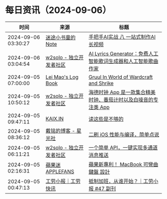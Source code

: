 ﻿# 每日资讯（2024-09-06）

|时间|来源|标题|
|---|---|---|
|2024-09-06 03:30:27|[迷途小书童的Note](https://xugaoxiang.com/feed)|[手把手AI实战 八 一站式制作AI长视频](https://xugaoxiang.com/2024/09/06/ai-project-8/)|
|2024-09-06 03:04:54|[w2solo - 独立开发者社区](https://w2solo.com/topics/feed)|[AI Lyrics Generator：免费人工智能歌词生成器和人工智能歌曲作家](https://w2solo.com/topics/5005)|
|2024-09-05 07:00:00|[Lei Mao's Log Book](https://leimao.github.io/atom.xml)|[Gruul In World of Wardcraft and Shrike](https://leimao.github.io/blog/World-of-Warcraft-Gruul-Shrike/)|
|2024-09-05 10:50:12|[w2solo - 独立开发者社区](https://w2solo.com/topics/feed)|[海德时钟 App 是一款集合精美时钟、番茄计时以及白噪音的专注类 App](https://w2solo.com/topics/5004)|
|2024-09-05 09:47:11|[KAIX.IN](https://kaix.in/feed/)|[读这些是不够的](https://kaix.in/2024/0905-not-enough/)|
|2024-09-05 08:36:12|[戴铭的博客 - 星光社](https://ming1016.github.io/atom.xml)|[二刷 iOS 性能与编译，简单点说](https://starming.com/2024/09/05/iOS-performance-optimization-second-time/)|
|2024-09-05 06:11:21|[w2solo - 独立开发者社区](https://w2solo.com/topics/feed)|[一个简单 API，一键实现多通道消息推送](https://w2solo.com/topics/5003)|
|2024-09-05 02:16:31|[蘋果迷 APPLEFANS](https://applefans.today/feed/)|[蘋果新專利！ MacBook 可彎曲鍵盤 設計](https://applefans.today/2024-09-apple-patent-for-macbook-with-a-flexible-glass-keyboard/)|
|2024-09-05 00:47:13|[工劳小报｜工劳快讯](https://newsletter.laborinfocn.com/rss)|[抵制加班，从谁开始？｜工劳小报 #47 副刊](https://feed.laborinfocn7.com/issue47-supplement/)|
